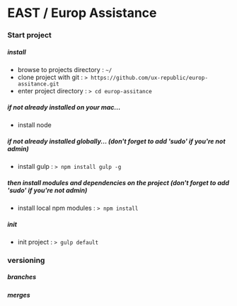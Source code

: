 # EAST / Europ Assistance

### Start project

##### install
+ browse to projects directory : `~/`
+ clone project with git : `> https://github.com/ux-republic/europ-assitance.git`
+ enter project directory : `> cd europ-assitance`

##### if not already installed on your mac...
+ install node

##### if not already installed globally... (don't forget to add 'sudo' if you're not admin)
+ install gulp : `> npm install gulp -g` 

##### then install modules and dependencies on the project (don't forget to add 'sudo' if you're not admin)
+ install local npm modules : `> npm install`
	
##### init 
+ init project : `> gulp default`


### versioning

##### branches

##### merges

